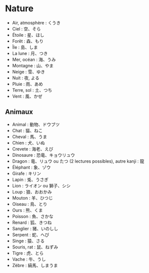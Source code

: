 # Nature

- Air, atmosphère : くうき
- Ciel : 空、そら
- Étoile : 星、ほし
- Forêt : 森、もり
- Île : 島、しま
- La lune : 月、つき
- Mer, océan : 海、うみ
- Montagne : 山、やま
- Neige : 雪、ゆき
- Nuit : 夜, よる
- Pluie : 雨、あめ
- Terre, sol : 土、つち
- Vent : 風、かぜ

## Animaux

- Animal : 動物、ドウブツ
- Chat : 猫、ねこ
- Cheval : 馬、うま
- Chien : 犬、いぬ
- Crevete : 海老、えび
- Dinosaure : 恐竜、キョウリュウ
- Dragon : 竜、リュウ ou たつ (2 lectures possibles), autre kanji : 龍
- Éléphant : 象、ゾウ
- Girafe : キリン
- Lapin : 兎、うさぎ
- Lion : ライオン ou 獅子、シシ
- Loup : 狼、おおかみ
- Mouton : 羊、ひつじ
- Oiseau : 鳥、とり
- Ours : 熊、くま
- Poisson : 魚、さかな
- Renard : 狐、きつね
- Sanglier : 猪、いのしし
- Serpent : 蛇、へび
- Singe : 猿、さる
- Souris, rat : 鼠、ねずみ
- Tigre : 虎、とら
- Vache : 牛、うし
- Zèbre : 縞馬、しまうま
